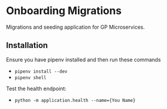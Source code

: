 # Onboarding Migrations
Migrations and seeding application for GP Microservices.

## Installation
Ensure you have pipenv installed and then run these commands
- `pipenv install --dev` 
- `pipenv shell`

Test the health endpoint:
- `python -m application.health --name={You Name}`


